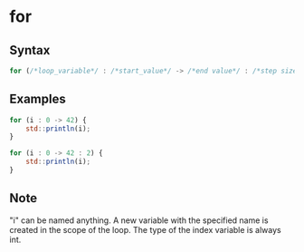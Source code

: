 # for

## Syntax

```js
for (/*loop_variable*/ : /*start_value*/ -> /*end value*/ : /*step size*/) /*single statement*/
```

## Examples

```js
for (i : 0 -> 42) {
	std::println(i);
}
```
```js
for (i : 0 -> 42 : 2) {
	std::println(i);
}
```

## Note

"i" can be named anything. A new variable with the specified name is created in the scope of the loop. The type of the index variable is always int.
